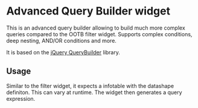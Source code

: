 # Advanced Query Builder widget
This is an advanced query builder allowing to build much more complex queries compared to the OOTB filter widget.
Supports complex conditions, deep nesting, AND/OR conditions and more.

It is based on the [jQuery QueryBuilder](https://querybuilder.js.org/) library.

## Usage
Similar to the filter widget, it expects a infotable with the datashape definiton. This can vary at runtime. 
The widget then generates a query expression.
